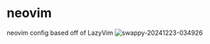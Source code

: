 # neovim
neovim config based off of LazyVim
![swappy-20241223-034926](https://github.com/user-attachments/assets/89761f1a-87dd-48a0-b620-3f14c8070a09)




